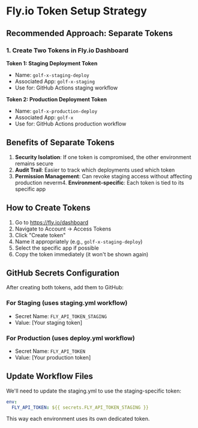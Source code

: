 # Fly.io Token Setup Strategy

## Recommended Approach: Separate Tokens

### 1. Create Two Tokens in Fly.io Dashboard

**Token 1: Staging Deployment Token**
- Name: `golf-x-staging-deploy`
- Associated App: `golf-x-staging`
- Use for: GitHub Actions staging workflow

**Token 2: Production Deployment Token**
- Name: `golf-x-production-deploy`
- Associated App: `golf-x`
- Use for: GitHub Actions production workflow

## Benefits of Separate Tokens

1. **Security Isolation**: If one token is compromised, the other environment remains secure
2. **Audit Trail**: Easier to track which deployments used which token
3. **Permission Management**: Can revoke staging access without affecting production
neverm4. **Environment-specific**: Each token is tied to its specific app

## How to Create Tokens

1. Go to https://fly.io/dashboard
2. Navigate to Account → Access Tokens
3. Click "Create token"
4. Name it appropriately (e.g., `golf-x-staging-deploy`)
5. Select the specific app if possible
6. Copy the token immediately (it won't be shown again)

## GitHub Secrets Configuration

After creating both tokens, add them to GitHub:

### For Staging (uses staging.yml workflow)
- Secret Name: `FLY_API_TOKEN_STAGING`
- Value: [Your staging token]

### For Production (uses deploy.yml workflow)
- Secret Name: `FLY_API_TOKEN`
- Value: [Your production token]

## Update Workflow Files

We'll need to update the staging.yml to use the staging-specific token:

```yaml
env:
  FLY_API_TOKEN: ${{ secrets.FLY_API_TOKEN_STAGING }}
```

This way each environment uses its own dedicated token.